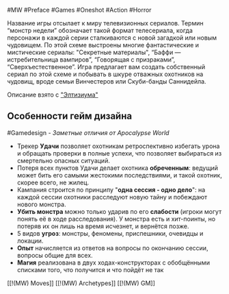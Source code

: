 #MW #Preface #Games #Oneshot #Action #Horror

Название игры отсылает к миру телевизионных сериалов. Термин “монстр недели” обозначает такой формат телесериала, когда персонажи в каждой серии сталкиваются с новой загадкой или новым чудовищем. По этой схеме выстроены многие фантастические и мистические сериалы: "Секретные материалы", “Баффи — истребительница вампиров”, “Говорящая с призраками”, “Сверхъестественное”. Игра предлагает вам создать собственный сериал по этой схеме и побывать в шкуре отважных охотников на чудовищ, вроде семьи Винчестеров или Скуби-банды Саннидейла.

Описание взято с ["Элтизиума"](https://vk.com/elysiumrpc)

## Особенности гейм дизайна
#Gamedesign *- Заметные отличия от Apocalypse World*

- Трекер **Удачи** позволяет охотникам ретроспективно избегать урона и обращать проверки в полные успехи, что позволяет выбираться из смертельно опасных ситуаций. 
- Потеря всех пунктов Удачи делает охотника **обреченным**: ведущий может бить его самыми жестокими последствиями, и такой охотник, скорее всего, не жилец. 
- Кампания строится по принципу "**одна сессия - одно дело**": на каждой сессии охотники расследуют новую тайну и побеждают нового монстра. 
- **Убить монстра** можно только ударив по его **слабости** (игроки могут понять её в ходе расследования). У монстра есть и хит-поинты, но потеряв их он лишь на время исчезнет, и вернётся позже.
- 5 видов **угроз**: монстры, феномены, приспешники, очевидцы и локации.
- **Опыт** начисляется из ответов на вопросы по окончанию сессии, вопросы общие для всех.
- **Магия** реализована в двух ходах-конструкторах с обобщёнными списками того, что получится и что пойдёт не так

[[!(MW) Moves]]
[[!(MW) Archetypes]]
[[!(MW) GM]]
